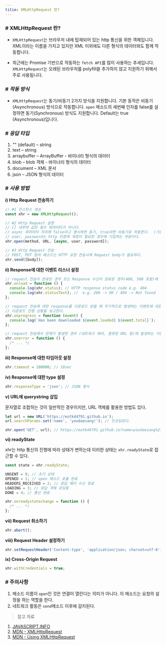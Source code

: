 ```yaml
---
titie: XMLHttpRequest 란?
---
```


### \# XMLHttpRequest 란?

- `XMLHttpRequest`는 브라우저 내에 탑재되어 있는 http 통신을 위한 객체입니다. XML이라는 이름을 가지고 있지만 XML 이외에도 다른 형식의 데이터와도 함께 작동합니다.

- 최근에는 Promise 기반으로 작동하는 `fetch API`를 많이 사용하는 추세입니다. `XMLHttpRequest`는 오래된 브라우저를 polyfill을 추가하지 않고 지원하기 위해서 주로 사용됩니다.

### \# _작동 방식_

- `XMLHttpRequest`는 동기/비동기 2가지 방식을 지원합니다. 기본 동작은 비동기(Asynchronous) 방식으로 작동합니다. `open` 메소드의 세번째 인자를 false를 설정하면 동기(Synchronous) 방식도 지원합니다. Default는 true (Asynchronous)입니다.

### \# _응답 타입_

1. "" (default) – string
2. text – string
3. arraybuffer – ArrayBuffer - 바이너리 형식의 데이터
4. blob – blob 객체 - 바이너리 형식의 데이터
5. document – XML 문서
6. json – JSON 형식의 데이터

### \# _사용 방법_

**i) Http Request 전송하기**

```js
// #1 인스턴스 생성
const xhr = new XMLHttpRequest();

// #2 Http Request 설정
// [] 내부의 값은 필수 파라미터가 아니다.
// async 파라미터 자리에 false라고 명시하면 동기, true라면 비동기로 작동한다.  (기본값은 비동기)
// user, password는 http 인증에 계정이 필요한 경우에 기입하는 부분이다.
xhr.open(method, URL, [async, user, password]);

// #3 Http Request 전송
// POST, PUT 등의 메소드는 HTTP 요청 전송시에 Request body가 필요하다.
xhr.send([body]);
```

**ii) Response에 대한 이벤트 리스너 설정**

```js
// request 전송이 완료된 경우 또는 Response 수신이 완료된 경우(400, 500 포함)에 발생하는 이벤트에 대한 콜백함수 등록
xhr.onload = function () {
  console.log(xhr.status); // HTTP response status code e.g. 404
  console.log(xhr.statusText); //  e.g. 200 -> OK / 404 -> Not found
};

// request 전송에 대한 response를 다운로드 받을 때 주기적으로 발생하는 이벤트에 대한 콜백함수 등록
// 다운로드 진행 상황을 보고한다.
xhr.onprogress = function (event) {
  console.log(`Has been downloaded ${event.loaded} ${event.total}`);
};

// request 전송에서 문제가 발생한 경우 (네트워크 에러, 잘못된 URL 등)에 발생하는 이벤트에 대한 콜백함수 등록
xhr.onerror = function () {
  /* ... */
};
```

**iii) Response에 대한 타임아웃 설정**

```js
xhr.timeout = 100000; // 10sec
```

**iv) Response에 대한 type 설정**

```js
xhr.responseType = 'json'; // JSON 형식
```

**v) URL에 querystring 삽입**

문자열로 조합하는 것이 일반적인 경우이지만, URL 객체를 활용한 방법도 있다.

```js
let url = new URL('https://eotkd4791.github.io');
url.searchParams.set('name', 'youdaesang!'); // 인코딩된다.

xhr.open('GET', url); // https://eotkd4791.github.io?name=youdaesang%21
```

**vi) readyState**

xhr는 http 통신의 진행에 따라 상태가 변하는데 이러한 상태는 `xhr.readyState`로 접근할 수 있다.

```js
const state = xhr.readyState;

UNSENT = 0; // 초기 상태
OPENED = 1; // open 메소드 호출 완료
HEADERS_RECEIVED = 2; // 응답 헤더 수신 완료
LOADING = 3; // 응답 객체 로딩중
DONE = 4; // 통신 완료

xhr.onreadystatechange = function () {
  /* ... */
};
```

**vii) Request 취소하기**

```js
xhr.abort();
```

**viii) Request Header 설정하기**

```js
xhr.setRequestHeader('Content-type', 'application/json; charset=utf-8');
```

**ix) Cross-Origin Request**

```js
xhr.withCredentials = true;
```

### \# 주의사항

1. 메소드 이름이 `open`인 것은 연결이 열린다는 의미가 아니다. 이 메소드는 요청의 설정을 하는 역할을 한다.
2. 네트워크 활동은 `send`메소드 이후에 감지된다.

> 참고 자료

1. [JAVASCRIPT.INFO](https://javascript.info/xmlhttprequest)
2. [MDN - XMLHttpRequest](https://developer.mozilla.org/ko/docs/Web/API/XMLHttpRequest)
3. [MDN - Using XMLHttpRequest](https://developer.mozilla.org/en-US/docs/Web/API/XMLHttpRequest/Using_XMLHttpRequest)
